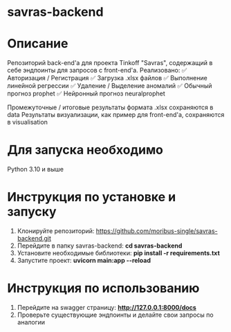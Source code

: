 # savras-backend
# Описание
Репозиторий back-end'a для проекта Tinkoff "Savras", содержащий в себе эндпоинты для запросов с front-end'а.
Реализовано: 
    :white_check_mark: Авторизация / Регистрация
    :white_check_mark: Загрузка .xlsx файлов
    :white_check_mark: Выполнение линейной регрессии
    :white_check_mark: Удаление / Выделение аномалий
    :white_check_mark: Обычный прогноз prophet
    :white_check_mark: Нейронный прогноз neuralprophet

Промежуточные / итоговые результаты формата .xlsx сохраняются в data
Результаты визуализации, как пример для front-end'а, сохраняются в visualisation

# Для запуска необходимо
Python 3.10 и выше

# Инструкция по установке и запуску
1. Клонируйте репозиторий: https://github.com/moribus-single/savras-backend.git
2. Перейдите в папку savras-backend: **cd savras-backend**
3. Установите необходимые библиотеки: **pip install -r requirements.txt**
4. Запустите проект: **uvicorn main:app --reload**

# Инструкция по использованию
1. Перейдите на swagger страницу: **http://127.0.0.1:8000/docs**
2. Проверьте существующие эндпоинты и делайте свои запросы по аналогии

